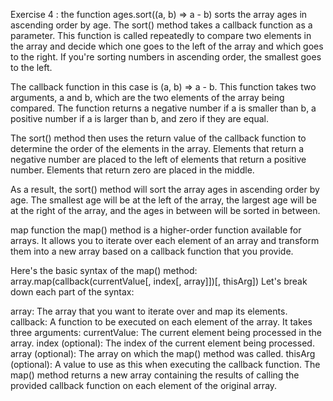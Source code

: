 Exercise 4 : the function ages.sort((a, b) => a - b) sorts the array ages in ascending order by age. The sort() method takes a callback function as a parameter. This function is called repeatedly to compare two elements in the array and decide which one goes to the left of the array and which goes to the right. If you're sorting numbers in ascending order, the smallest goes to the left.

The callback function in this case is (a, b) => a - b. This function takes two arguments, a and b, which are the two elements of the array being compared. The function returns a negative number if a is smaller than b, a positive number if a is larger than b, and zero if they are equal.

The sort() method then uses the return value of the callback function to determine the order of the elements in the array. Elements that return a negative number are placed to the left of elements that return a positive number. Elements that return zero are placed in the middle.

As a result, the sort() method will sort the array ages in ascending order by age. The smallest age will be at the left of the array, the largest age will be at the right of the array, and the ages in between will be sorted in between.

map function
the map() method is a higher-order function available for arrays. It allows you to iterate over each element of an array and transform them into a new array based on a callback function that you provide.

Here's the basic syntax of the map() method:
array.map(callback(currentValue[, index[, array]])[, thisArg])
Let's break down each part of the syntax:

array: The array that you want to iterate over and map its elements.
callback: A function to be executed on each element of the array. It takes three arguments:
currentValue: The current element being processed in the array.
index (optional): The index of the current element being processed.
array (optional): The array on which the map() method was called.
thisArg (optional): A value to use as this when executing the callback function.
The map() method returns a new array containing the results of calling the provided callback function on each element of the original array.
